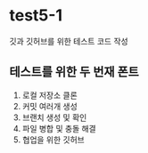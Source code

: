 # test5-1
깃과 깃허브를 위한 테스트 코드 작성
## 테스트를 위한 두 번재 폰트
1. 로컬 저장소 클론
2. 커밋 여러개 생성
3. 브랜치 생성 및 확인 
4. 파일 병합 및 충돌 해결
5. 협업을 위한 깃허브 
